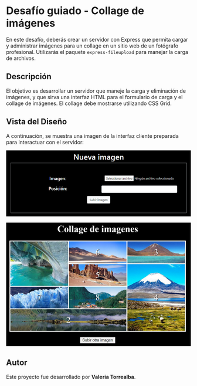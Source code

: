 # Desafío guiado - Collage de imágenes

En este desafío, deberás crear un servidor con Express que permita cargar y administrar imágenes para un collage en un sitio web de un fotógrafo profesional. Utilizarás el paquete `express-fileupload` para manejar la carga de archivos.

## Descripción

El objetivo es desarrollar un servidor que maneje la carga y eliminación de imágenes, y que sirva una interfaz HTML para el formulario de carga y el collage de imágenes. El collage debe mostrarse utilizando CSS Grid.

## Vista del Diseño

A continuación, se muestra una imagen de la interfaz cliente preparada para interactuar con el servidor:

![imagen](screenshot/imagen.png)

![imagen](screenshot/imagen2.png)

## Autor

Este proyecto fue desarrollado por **Valeria Torrealba**.